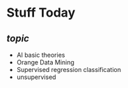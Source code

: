 # **Stuff Today**
## *topic*
- AI basic theories
- Orange Data Mining
- Supervised regression classification
- unsupervised
